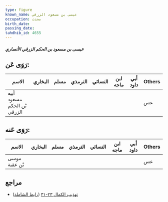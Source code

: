 ```yaml
---
type: figure
known_name: عيسى بن مسعود الزرقي
occupation: محدث
birth_date:
passing_date:
tahdhib_id: 4655
---
```

##### عيسى بن مسعود بن الحكم الزرقي الأنصاري

## رَوَى عَن:
| الاسم                       | البخاري | مسلم | الترمذي | النسائي | ابن ماجه | أبي داود | Others |
| --------------------------- | ------- | ---- | ------- | ------- | -------- | -------- | ------ |
| أبيه مسعود بْن الحكم الزرقي |         |      |         |         |          |          | عس     |
## رَوَى عَنه:
| الاسم         | البخاري | مسلم | الترمذي | النسائي | ابن ماجه | أبي داود | Others |
| ------------- | ------- | ---- | ------- | ------- | -------- | -------- | ------ |
| موسى بْن عقبة |         |      |         |         |          |          | عس     |
## مراجع
- [تهذيب الكمال ٢٣-٣١](obsidian://open?vault=Tahdhib-al-Kamal&file=Figures/٤٦٥٥-عيسى%20بن%20مسعود%20بن%20الحكم%20الزرقي%20الأنصاري) ([رابط الشاملة](https://shamela.ws/book/3722/11918))